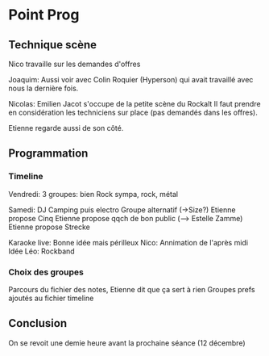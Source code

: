 # Point Prog

## Technique scène

Nico travaille sur les demandes d'offres

Joaquim: Aussi voir avec Colin Roquier (Hyperson) qui avait travaillé avec nous la dernière fois.

Nicolas: Emilien Jacot s'occupe de la petite scène du Rockalt
Il faut prendre en considération les techniciens sur place (pas demandés dans les offres).

Etienne regarde aussi de son côté.

## Programmation

### Timeline
Vendredi:
3 groupes: bien
Rock sympa, rock, métal

Samedi:
DJ Camping puis electro
Groupe alternatif (->Size?) Etienne propose Cinq
Etienne propose qqch de bon public (--> Estelle Zamme)
Etienne propose Strecke

Karaoke live: Bonne idée mais périlleux
Nico: Annimation de l'après midi
Idée Léo: Rockband

### Choix des groupes

Parcours du fichier des notes, Etienne dit que ça sert à rien
Groupes prefs ajoutés au fichier timeline

## Conclusion

On se revoit une demie heure avant la prochaine séance (12 décembre)